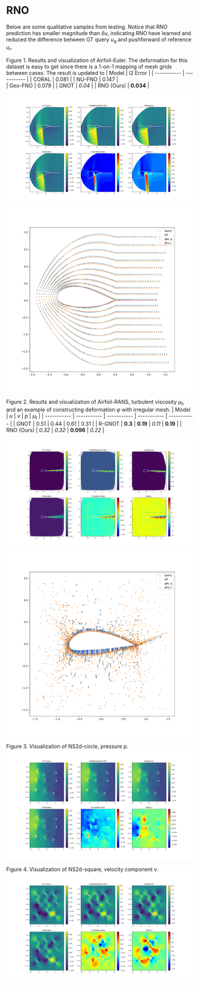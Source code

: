 # RNO

Below are some qualitative samples from testing. Notice that RNO prediction has smaller magnitude than $\delta u$, indicating RNO have learned and reduced the difference between GT query $u_q$ and pushforward of reference $u_r$.  

Figure 1. Results and visualization of Airfoil-Euler. The deformation for this dataset is easy to get since there is a 1-on-1 mapping of mesh grids between cases. The result is updated to
|    Model    |  l2 Error   |
| ----------- | ----------- |
|    CORAL    |    0.081    |
|    NU-FNO   |    0.147    |   
|   Geo-FNO   |    0.079    | 
|    GNOT     |   *0.04*    |
|  RNO (Ours) |  **0.034**  | 

![fig1](./fig/airfoil2d_euler_y_component_0.png)
![fig1.1](./fig/Airfoil-euler-phi.png)

Figure 2. Results and visualization of Airfoil-RANS, turbulent viscosity $\mu_t$, and an example of constructing deformation $\varphi$ with irregular mesh.
|    Model    |     $u$     |     $v$     |     $p$     |   $\mu_t$   |
| ----------- | ----------- | ----------- | ----------- | ----------- |
|     GNOT    |   0.51      |    0.44     |    0.61     |    0.31     |
|    R-GNOT   |  **0.3**    |  **0.19**   |   *0.11*    |  **0.19**   |
|  RNO (Ours) |   *0.32*    |   *0.32*    |  **0.096**  |   *0.22*    |

![fig2](./fig/airfoil2d_rans_y_component_3.png)
![fig2.1](./fig/Airfoil-RANS-phi.png)

Figure 3. Visualization of NS2d-circle, pressure $p$. 
![fig3](./fig/ns2d_y_component_2.png)

Figure 4. Visualization of NS2d-square, velocity component $v$. 
![fig4](./fig/ns2dsq_y_component_1.png)